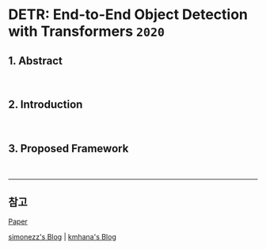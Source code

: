 # DETR: End-to-End Object Detection with Transformers `2020`

## 1. Abstract

</br>

## 2. Introduction


</br>

## 3. Proposed Framework

</br>

***
## 참고
[Paper](https://arxiv.org/pdf/2005.12872.pdf)

[simonezz's Blog](https://simonezz.tistory.com/96) | [kmhana's Blog](https://kmhana.tistory.com/19)
